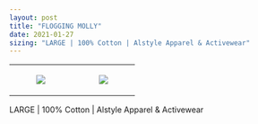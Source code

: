 ```yaml
---
layout: post
title: "FLOGGING MOLLY"
date: 2021-01-27
sizing: "LARGE | 100% Cotton | Alstyle Apparel & Activewear"
---
```




<table style="width:100%;"><tr><td style="vertical-align:top;">
      <figure class="tmblr-full" data-orig-height="2048" data-orig-width="1365" data-orig-src="https://concertshirts.netlify.app/shirts/0050/0050-01.jpg"><img src="https://64.media.tumblr.com/02f140802010ef3ee441e970f953fc6a/046d8fcf129576ff-79/s540x810/646046249465b68fe427bb228ca724f9ada4f08b.jpg" data-orig-height="2048" data-orig-width="1365" data-orig-src="https://concertshirts.netlify.app/shirts/0050/0050-01.jpg"/></figure></td>
    <td style="vertical-align:top;">
      <figure class="tmblr-full" data-orig-height="2048" data-orig-width="1365" data-orig-src="https://concertshirts.netlify.app/shirts/0050/0050-02.jpg"><img src="https://64.media.tumblr.com/c29e38cbe4a3df07df9c60b7fda8a9c6/046d8fcf129576ff-81/s540x810/f46297e2036328a76586ecac80ec96db218fb73b.jpg" data-orig-height="2048" data-orig-width="1365" data-orig-src="https://concertshirts.netlify.app/shirts/0050/0050-02.jpg"/></figure></td>
  </tr></table><p>
  LARGE | 100% Cotton | Alstyle Apparel &amp; Activewear
</p>
